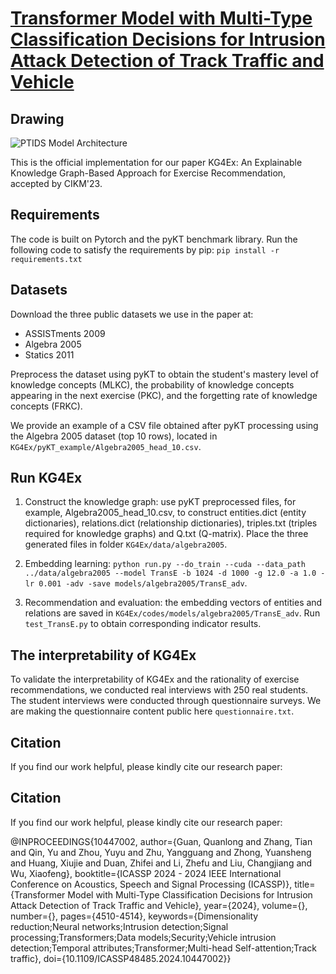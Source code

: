 # [Transformer Model with Multi-Type Classification Decisions for Intrusion Attack Detection of Track Traffic and Vehicle]([https://example.com](https://ieeexplore.ieee.org/abstract/document/10447002))


## Drawing
![PTIDS Model Architecture](images/example.png)

This is the official implementation for our paper KG4Ex: An Explainable Knowledge Graph-Based Approach for Exercise Recommendation, accepted by CIKM'23.

## Requirements

The code is built on Pytorch and the pyKT benchmark library. Run the following code to satisfy the requirements by pip: `pip install -r requirements.txt`

## Datasets

Download the three public datasets we use in the paper at:

- ASSISTments 2009
- Algebra 2005
- Statics 2011

Preprocess the dataset using pyKT to obtain the student's mastery level of knowledge concepts (MLKC), the probability of knowledge concepts appearing in the next exercise (PKC), and the forgetting rate of knowledge concepts (FRKC).

We provide an example of a CSV file obtained after pyKT processing using the Algebra 2005 dataset (top 10 rows), located in `KG4Ex/pyKT_example/Algebra2005_head_10.csv`.

## Run KG4Ex

1. Construct the knowledge graph: use pyKT preprocessed files, for example, Algebra2005_head_10.csv, to construct entities.dict (entity dictionaries), relations.dict (relationship dictionaries), triples.txt (triples required for knowledge graphs) and Q.txt (Q-matrix). Place the three generated files in folder `KG4Ex/data/algebra2005`.

2. Embedding learning: `python run.py --do_train --cuda --data_path ../data/algebra2005 --model TransE -b 1024 -d 1000 -g 12.0 -a 1.0 -lr 0.001 -adv -save models/algebra2005/TransE_adv`.

3. Recommendation and evaluation: the embedding vectors of entities and relations are saved in `KG4Ex/codes/models/algebra2005/TransE_adv`. Run `test_TransE.py` to obtain corresponding indicator results.

## The interpretability of KG4Ex

To validate the interpretability of KG4Ex and the rationality of exercise recommendations, we conducted real interviews with 250 real students. The student interviews were conducted through questionnaire surveys. We are making the questionnaire content public here `questionnaire.txt`.

## Citation

If you find our work helpful, please kindly cite our research paper:





## Citation

If you find our work helpful, please kindly cite our research paper:

@INPROCEEDINGS{10447002,
  author={Guan, Quanlong and Zhang, Tian and Qin, Yu and Zhou, Yuyu and Zhu, Yangguang and Zhong, Yuansheng and Huang, Xiujie and Duan, Zhifei and Li, Zhefu and Liu, Changjiang and Wu, Xiaofeng},
  booktitle={ICASSP 2024 - 2024 IEEE International Conference on Acoustics, Speech and Signal Processing (ICASSP)}, 
  title={Transformer Model with Multi-Type Classification Decisions for Intrusion Attack Detection of Track Traffic and Vehicle}, 
  year={2024},
  volume={},
  number={},
  pages={4510-4514},
  keywords={Dimensionality reduction;Neural networks;Intrusion detection;Signal processing;Transformers;Data models;Security;Vehicle intrusion detection;Temporal attributes;Transformer;Multi-head Self-attention;Track traffic},
  doi={10.1109/ICASSP48485.2024.10447002}}
